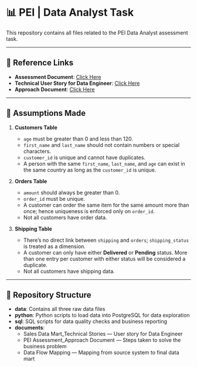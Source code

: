 # 📊 PEI | Data Analyst Task

This repository contains all files related to the PEI Data Analyst assessment task.

---

## 🔗 Reference Links

- **Assessment Document**: [Click Here](https://docs.google.com/document/d/1zWXz9SViWSJbMN7EmXCYqqFIXzPk-s98IZd45tu3V3o/edit?tab=t.0)
- **Technical User Story for Data Engineer**: [Click Here](https://docs.google.com/document/d/1nJzi3Ml7ei8riEAh2EC3Cjx6it2DJsgR21XBuQ4vsN8/edit?tab=t.0)
- **Approach Document**: [Click Here](https://docs.google.com/document/d/10jN_V9kiZ92f_acuKEHllZIJFkHfodHqnjyUJlTfsN0/edit?tab=t.0)

---

## 🧠 Assumptions Made

1. **Customers Table**
   - `age` must be greater than 0 and less than 120.
   - `first_name` and `last_name` should not contain numbers or special characters.
   - `customer_id` is unique and cannot have duplicates.
   - A person with the same `first_name`, `last_name`, and `age` can exist in the same country as long as the `customer_id` is unique.

2. **Orders Table**
   - `amount` should always be greater than 0.
   - `order_id` must be unique.
   - A customer can order the same item for the same amount more than once; hence uniqueness is enforced only on `order_id`.
   - Not all customers have order data.

3. **Shipping Table**
   - There’s no direct link between `shipping` and `orders`; `shipping_status` is treated as a dimension.
   - A customer can only have either **Delivered** or **Pending** status. More than one entry per customer with either status will be considered a duplicate.
   - Not all customers have shipping data.

---

## 📁 Repository Structure

- **data**: Contains all three raw data files
- **python**: Python scripts to load data into PostgreSQL for data exploration
- **sql**: SQL scripts for data quality checks and business reporting
- **documents**: 
   - Sales Data Mart_Technical Stories — User story for Data Engineer
   - PEI Assessment_Approach Document — Steps taken to solve the business problem
   - Data Flow Mapping — Mapping from source system to final data mart
